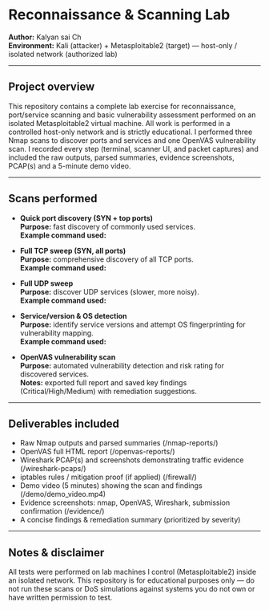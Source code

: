 # Reconnaissance & Scanning Lab

**Author:** Kalyan sai Ch  
**Environment:** Kali (attacker) + Metasploitable2 (target) — host-only / isolated network (authorized lab)

---

## Project overview
This repository contains a complete lab exercise for reconnaissance, port/service scanning and basic vulnerability assessment performed on an isolated Metasploitable2 virtual machine. All work is performed in a controlled host-only network and is strictly educational. I performed three Nmap scans to discover ports and services and one OpenVAS vulnerability scan. I recorded every step (terminal, scanner UI, and packet captures) and included the raw outputs, parsed summaries, evidence screenshots, PCAP(s) and a 5-minute demo video.

---

## Scans performed
- **Quick port discovery (SYN + top ports)**  
  **Purpose:** fast discovery of commonly used services.  
  **Example command used:**  

- **Full TCP sweep (SYN, all ports)**  
**Purpose:** comprehensive discovery of all TCP ports.  
**Example command used:**  

- **Full UDP sweep**  
**Purpose:** discover UDP services (slower, more noisy).  
**Example command used:**  

- **Service/version & OS detection**  
**Purpose:** identify service versions and attempt OS fingerprinting for vulnerability mapping.  
**Example command used:**  

- **OpenVAS vulnerability scan**  
**Purpose:** automated vulnerability detection and risk rating for discovered services.  
**Notes:** exported full report and saved key findings (Critical/High/Medium) with remediation suggestions.

---

## Deliverables included
- Raw Nmap outputs and parsed summaries (/nmap-reports/)  
- OpenVAS full HTML report (/openvas-reports/)  
- Wireshark PCAP(s) and screenshots demonstrating traffic evidence (/wireshark-pcaps/)  
- iptables rules / mitigation proof (if applied) (/firewall/)  
- Demo video (5 minutes) showing the scan and findings (/demo/demo_video.mp4)  
- Evidence screenshots: nmap, OpenVAS, Wireshark, submission confirmation (/evidence/)  
- A concise findings & remediation summary (prioritized by severity)

---

## Notes & disclaimer
All tests were performed on lab machines I control (Metasploitable2) inside an isolated network. This repository is for educational purposes only — do not run these scans or DoS simulations against systems you do not own or have written permission to test.
